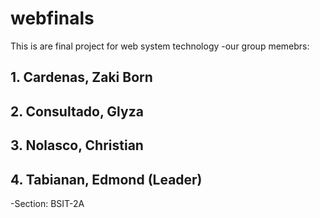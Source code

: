 # webfinals
This is are final project for web system technology
-our group memebrs: 
##                    1. Cardenas, Zaki Born
##                    2. Consultado, Glyza
##                    3. Nolasco, Christian
##                    4. Tabianan, Edmond (Leader)
-Section: BSIT-2A
